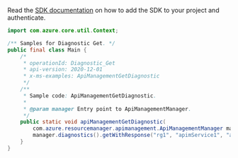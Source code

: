 Read the [SDK documentation](https://github.com/Azure/azure-sdk-for-java/blob/azure-resourcemanager-apimanagement_1.0.0-beta.2/sdk/apimanagement/azure-resourcemanager-apimanagement/README.md) on how to add the SDK to your project and authenticate.

```java
import com.azure.core.util.Context;

/** Samples for Diagnostic Get. */
public final class Main {
    /*
     * operationId: Diagnostic_Get
     * api-version: 2020-12-01
     * x-ms-examples: ApiManagementGetDiagnostic
     */
    /**
     * Sample code: ApiManagementGetDiagnostic.
     *
     * @param manager Entry point to ApiManagementManager.
     */
    public static void apiManagementGetDiagnostic(
        com.azure.resourcemanager.apimanagement.ApiManagementManager manager) {
        manager.diagnostics().getWithResponse("rg1", "apimService1", "applicationinsights", Context.NONE);
    }
}
```
